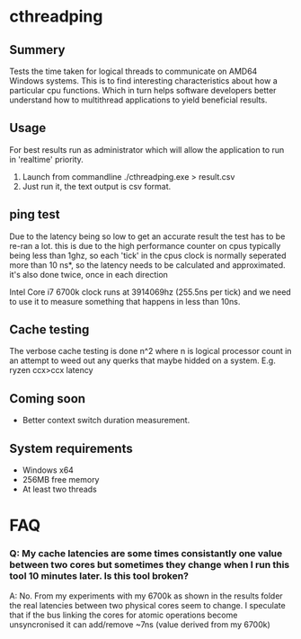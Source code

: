 # cthreadping
## Summery
Tests the time taken for logical threads to communicate on AMD64 Windows systems. This is to find interesting characteristics about how a particular cpu functions. Which in turn helps software developers better understand how to multithread applications to yield beneficial results.

## Usage
For best results run as administrator which will allow the application to run in 'realtime' priority.
1. Launch from commandline ./cthreadping.exe > result.csv
1. Just run it, the text output is csv format.

## ping test
Due to the latency being so low to get an accurate result the test has to be re-ran a lot. this is due to the high performance counter on cpus typically being less than 1ghz, so each 'tick' in the cpus clock is normally seperated more than 10 ns*, so the latency needs to be calculated and approximated. it's also done twice, once in each direction

Intel Core i7 6700k clock runs at 3914069hz (255.5ns per tick) and we need to use it to measure something that happens in less than 10ns.
## Cache testing
The verbose cache testing is done n^2 where n is logical processor count in an attempt to weed out any querks that maybe hidded on a system. E.g. ryzen ccx>ccx latency 

## Coming soon
*  Better context switch duration measurement.

## System requirements
* Windows x64
* 256MB free memory
* At least two threads


# FAQ

### Q: My cache latencies are some times consistantly one value between two cores but sometimes they change when I run this tool 10 minutes later. Is this tool broken?
A: No. From my experiments with my 6700k as shown in the results folder the real latencies between two physical cores seem to change. I speculate that if the bus linking the cores for atomic operations become unsyncronised it can add/remove ~7ns (value derived from my 6700k)